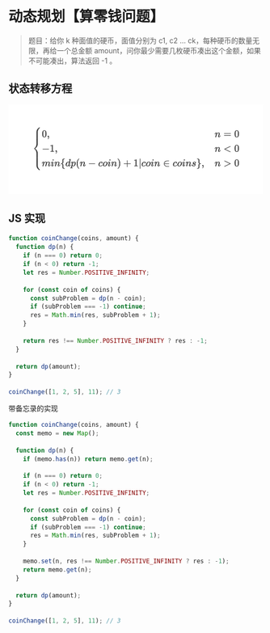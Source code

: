 # 动态规划【算零钱问题】

> 题目：给你 k 种面值的硬币，面值分别为 c1, c2 ... ck，每种硬币的数量无限，再给一个总金额 amount，问你最少需要几枚硬币凑出这个金额，如果不可能凑出，算法返回 -1 。

## 状态转移方程

![shot](shot.png)

## JS 实现

```javascript
function coinChange(coins, amount) {
  function dp(n) {
    if (n === 0) return 0;
    if (n < 0) return -1;
    let res = Number.POSITIVE_INFINITY;

    for (const coin of coins) {
      const subProblem = dp(n - coin);
      if (subProblem === -1) continue;
      res = Math.min(res, subProblem + 1);
    }

    return res !== Number.POSITIVE_INFINITY ? res : -1;
  }

  return dp(amount);
}

coinChange([1, 2, 5], 11); // 3
```

带备忘录的实现

```javascript
function coinChange(coins, amount) {
  const memo = new Map();

  function dp(n) {
    if (memo.has(n)) return memo.get(n);

    if (n === 0) return 0;
    if (n < 0) return -1;
    let res = Number.POSITIVE_INFINITY;

    for (const coin of coins) {
      const subProblem = dp(n - coin);
      if (subProblem === -1) continue;
      res = Math.min(res, subProblem + 1);
    }

    memo.set(n, res !== Number.POSITIVE_INFINITY ? res : -1);
    return memo.get(n);
  }

  return dp(amount);
}

coinChange([1, 2, 5], 11); // 3
```
